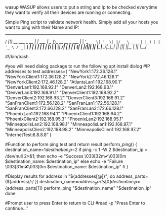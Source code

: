 wasup
WASUP allows users to put a string and Ip to be checked everytime they want to verify all their devices are running or connecting. 

Simple Ping script to validate network health. 
Simply add all your hosts you want to ping with their  Name and IP:

 ____  _                 _            ____  _             
/ ___|(_)_ __ ___  _ __ | | ___      |  _ \(_)_ __   __ _ 
\___ \| | '_ ` _ \| '_ \| |/ _ \_____| |_) | | '_ \ / _` |
 ___) | | | | | | | |_) | |  __|_____|  __/| | | | | (_| |
|____/|_|_| |_| |_| .__/|_|\___|     |_|   |_|_| |_|\__, |
                 |_|                               |___/ 

#!/bin/bash

#you will need dialog package to run the following apt install dialog
#IP addresses to test
addresses=(
    "NewYork1:172.36.128.1"
    "NewYorkClient1:172.36.128.2"
    "NewYork2:172.46.128.1"
    "NewYorkClient2:172.46.128.2"
    "AtlantaLan1:192.168.90.1"
    "DenverLan1:192.168.92.1"
    "DenverLan2:192.168.93.1"
    "DenverLan3:192.168.91.1"
    "DenverClient1:192.168.92.2"
    "DenverClient2:192.168.93.2"
    "DenverClient3:192.168.91.2"
    "SanFranClient1:172.56.128.2"
    "SanFranLan1:172.56.128.1"
    "SanFranClient2:172.66.128.2"
    "SanFranLan2:172.66.128.1"
    "PhoenixLan1:192.168.94.1"
    "PhoenixClient1:192.168.94.2"
    "PhoenixClient2:192.168.95.3"
    "PhoenixLan2:192.168.95.1"
    "MinneapolisLan2:192.168.98.1"
    "MinneapolisLan1:192.168.97.1"
    "MinneapolisClien2:192.168.98.2"
    "MinneapolisClien1:192.168.97.2"
    "InternetTest:8.8.8.8"
)

#Function to perform ping test and return result
perform_ping() {
    destination_name=$1
    destination_ip=$2
    if ping -c 1 -W 2 $destination_ip > /dev/null 2>&1; then
        echo -e "Success \033[32m✔\033[0m $destination_name: $destination_ip"
    else
        echo -e "Failure \033[31m✘\033[0m $destination_name: $destination_ip"
    fi
}

#Display results
for address in "${addresses[@]}"; do
    address_parts=(${address//:/ })
    destination_name=${address_parts[0]}
    destination_ip=${address_parts[1]}
    perform_ping "$destination_name" "$destination_ip"
done

#Prompt user to press Enter to return to CLI
#read -p "Press Enter to continue..."
